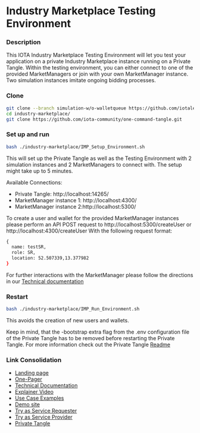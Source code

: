 # Industry Marketplace Testing Environment

### Description

This IOTA Industry Marketplace Testing Environment will let you test your application on a private Industry Marketplace instance running on a Private Tangle. Within the testing environment, you can either connect to one of the provided MarketManagers or join with your own MarketManager instance. Two simulation instances imitate ongoing bidding processes.


### Clone

```sh
git clone --branch simulation-w/o-walletqueue https://github.com/iotaledger/industry-marketplace.git
cd industry-marketplace/
git clone https://github.com/iota-community/one-command-tangle.git
```

### Set up and run

```sh
bash ./industry-marketplace/IMP_Setup_Environment.sh
```

This will set up the Private Tangle as well as the Testing Environment with 2 simulation instances and 2 MarketManagers to connect with. The setup might take up to 5 minutes. 

Available Connections: 

* Private Tangle: http://localhost:14265/
* MarketManager instance 1: http://localhost:4300/
* MarketManager instance 2:http://localhost:5300/


To create a user and wallet for the provided MarketManager instances please perform an API POST request to http://localhost:5300/createUser or http://localhost:4300/createUser  With the following request format:

```sh
{  
  name: testSR,
  role: SR,
  location: 52.507339,13.377982 
}  
```

For further interactions with the MarketManager please follow the directions in our [Technical documentation](https://industry.iota.org/files/Industry_Marketplace_Technical_Documentation.pdf)
 


### Restart

```sh
bash ./industry-marketplace/IMP_Run_Environment.sh
```
This avoids the creation of new users and wallets. 

Keep in mind, that the -bootstrap extra flag from the .env configuration file of the Private Tangle has to be removed before restarting the Private Tangle. For more information check out the Private Tangle [Readme](https://github.com/iota-community/one-command-tangle)



### Link Consolidation
* [Landing page](https://industrymarketplace.net)
* [One-Pager](https://industry.iota.org/files/IOTA_Industry_Marketplace.pdf)
* [Technical Documentation](Industry_Marketplace_Technical_Documentation.pdf)
* [Explainer Video](https://www.youtube.com/watch?v=Jnh_9nKkemM)
* [Use Case Examples](https://industrymarketplace.net/use_cases)
* [Demo site](https://industrymarketplace.net/demo)
* [Try as Service Requester](https://service-requester.iota-dev1.now.sh/ (keep requester window open to interact with SP))
* [Try as Service Provider](https://service-provider.iota-dev1.now.sh/  (keep requester window open to interact with SR))
* [Private Tangle](https://github.com/iota-community/one-command-tangle)

